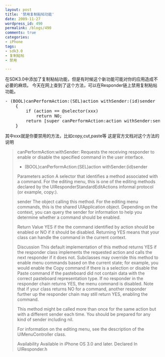 ```yaml
---
layout: post
title: '禁用复制粘帖功能'
date: 2009-11-27
wordpress_id: 490
permalink: /blogs/490
comments: true
categories:
- iPhone
tags:
- sdk3.0
- 复制粘帖
- 禁用

---
```

在SDK3.0中添加了复制粘帖功能，但是有时候这个新功能可能对你的应用造成不必要的麻烦。 今天在网上查到了这个方法，可以在Responder链上禁用复制粘帖功能。
<pre class="prettyprint linenums">
- (BOOL)canPerformAction:(SEL)action withSender:(id)sender
    {
        if (action == @selector(xxx)
            return NO;
        return [super canPerformAction:action withSender:sender];
    }
</pre>
其中xxx就是你要禁用的方法，比如copy,cut,paste等
这是官方文档对这个方法的说明

<blockquote>
canPerformAction:withSender:
Requests the receiving responder to enable or disable the specified command in the user interface.

- (BOOL)canPerformAction:(SEL)action withSender:(id)sender

Parameters
action
A selector that identifies a method associated with a command. For the editing menu, this is one of the editing methods declared by the UIResponderStandardEditActions informal protocol (or example, copy:).

sender
The object calling this method. For the editing menu commands, this is the shared UIApplication object. Depending on the context, you can query the sender for information to help you determine whether a command should be enabled.

Return Value
YES if the the command identified by action should be enabled or NO if it should be disabled. Returning YES means that your class can handle the command in the current context.

Discussion
This default implementation of this method returns YES if the responder class implements the requested action and calls the next responder if it does not. Subclasses may override this method to enable menu commands based on the current state; for example, you would enable the Copy command if there is a selection or disable the Paste command if the pasteboard did not contain data with the correct pasteboard representation type. If no responder in the responder chain returns YES, the menu command is disabled. Note that if your class returns NO for a command, another responder further up the responder chain may still return YES, enabling the command.

This method might be called more than once for the same action but with a different sender each time. You should be prepared for any kind of sender including nil.

For information on the editing menu, see the description of the UIMenuController class.

Availability
Available in iPhone OS 3.0 and later.
Declared In
UIResponder.h
</blockquote>

